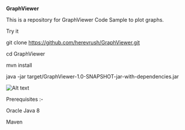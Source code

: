 **GraphViewer**

This is a repository for GraphViewer Code Sample to plot graphs.

Try it

git clone https://github.com/herevrush/GraphViewer.git

cd GraphViewer

mvn install

java -jar target/GraphViewer-1.0-SNAPSHOT-jar-with-dependencies.jar 

![Alt text](images/screen.jpg?raw=true "GraphViwer Screenshot")


Prerequisites :-

Oracle Java 8

Maven
